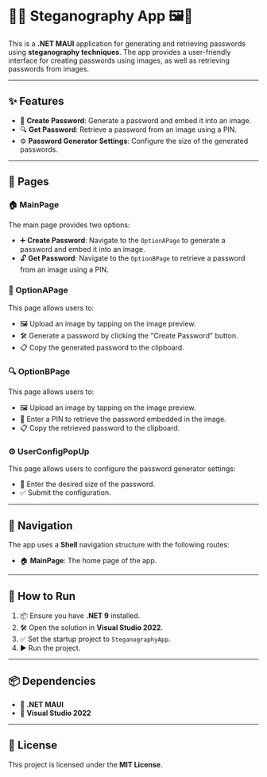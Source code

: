 # 🕵️‍♂️ Steganography App 🖼️🔐

This is a **.NET MAUI** application for generating and retrieving passwords using **steganography techniques**. The app provides a user-friendly interface for creating passwords using images, as well as retrieving passwords from images.

---

## ✨ Features

- 🔐 **Create Password**: Generate a password and embed it into an image.
- 🔍 **Get Password**: Retrieve a password from an image using a PIN.
- ⚙️ **Password Generator Settings**: Configure the size of the generated passwords.

---

## 📄 Pages

### 🏠 MainPage

The main page provides two options:
- ➕ **Create Password**: Navigate to the `OptionAPage` to generate a password and embed it into an image.
- 🔓 **Get Password**: Navigate to the `OptionBPage` to retrieve a password from an image using a PIN.

### 🧪 OptionAPage

This page allows users to:
- 🖼️ Upload an image by tapping on the image preview.
- 🛠️ Generate a password by clicking the "Create Password" button.
- 📋 Copy the generated password to the clipboard.

### 🔍 OptionBPage

This page allows users to:
- 🖼️ Upload an image by tapping on the image preview.
- 🔢 Enter a PIN to retrieve the password embedded in the image.
- 📋 Copy the retrieved password to the clipboard.

### ⚙️ UserConfigPopUp

This page allows users to configure the password generator settings:
- 🔢 Enter the desired size of the password.
- ✅ Submit the configuration.

---

## 🧭 Navigation

The app uses a **Shell** navigation structure with the following routes:
- 🏠 **MainPage**: The home page of the app.

---

## 🚀 How to Run

1. 📦 Ensure you have **.NET 9** installed.
2. 🛠️ Open the solution in **Visual Studio 2022**.
3. ✅ Set the startup project to `SteganographyApp`.
4. ▶️ Run the project.

---

## 📦 Dependencies

- 🧱 **.NET MAUI**  
- 🧰 **Visual Studio 2022**

---

## 📄 License

This project is licensed under the **MIT License**.
